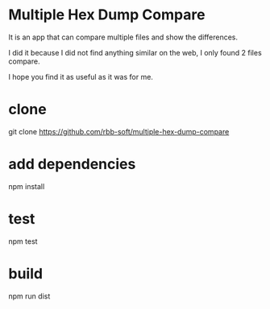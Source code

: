 # Multiple Hex Dump Compare

It is an app that can compare multiple files and show the differences.

I did it because I did not find anything similar on the web, I only found 2 files compare.

I hope you find it as useful as it was for me.

# clone
git clone https://github.com/rbb-soft/multiple-hex-dump-compare

# add dependencies
npm install

# test

npm test

# build

npm run dist
